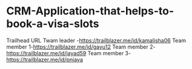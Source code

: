# CRM-Application-that-helps-to-book-a-visa-slots
Trailhead URL
Twam leader -https://trailblazer.me/id/kamalisha06
Team member 1-https://trailblazer.me/id/gayu12
Team member 2-https://trailblazer.me/id/jayad59
Team member 3-https://trailblazer.me/id/pnjaya
